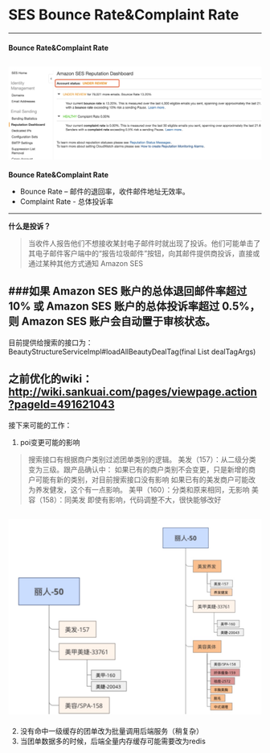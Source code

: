 # SES Bounce Rate&Complaint Rate
---
#### Bounce Rate&Complaint Rate
![](resources/7AA5DBFFCA2529E863B7DDCBAC669E90.jpg)
---
**Bounce Rate&Complaint Rate**
* Bounce Rate – 邮件的退回率，收件邮件地址无效率。
* Complaint Rate - 总体投诉率
---
**什么是投诉？**
> 当收件人报告他们不想接收某封电子邮件时就出现了投诉。他们可能单击了其电子邮件客户端中的“报告垃圾邮件”按钮，向其邮件提供商投诉，直接或通过某种其他方式通知 Amazon SES

###如果 Amazon SES 账户的总体退回邮件率超过 10% 或 Amazon SES 账户的总体投诉率超过 0.5%，则 Amazon SES 账户会自动置于审核状态。
---
目前提供给搜索的接口为：
BeautyStructureServiceImpl#loadAllBeautyDealTag(final List<DealTagArgs> dealTagArgs)

之前优化的wiki：http://wiki.sankuai.com/pages/viewpage.action?pageId=491621043
---
接下来可能的工作：
1. poi变更可能的影响
  >搜索接口有根据商户类别过滤团单类别的逻辑。
  美发（157）：从二级分类变为三级。跟产品确认中：
  如果已有的商户类别不会变更，只是新增的商户可能有新的类别，对目前搜索接口没有影响
  如果已有的美发商户可能改为养发健发，这个有一点影响。
  美甲（160）：分类和原来相同，无影响
  美容（158）：同美发
  即使有影响，代码调整不大，很快能够改好

![](resources/4A62F6FAB93FC6A128346FD010EA2219.jpg)
---
2. 没有命中一级缓存的团单改为批量调用后端服务（稍复杂）
3. 当团单数据多的时候，后端全量内存缓存可能需要改为redis
